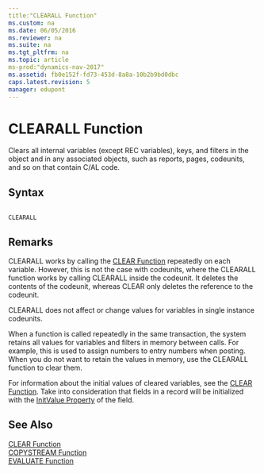 ```yaml
---
title:"CLEARALL Function"
ms.custom: na
ms.date: 06/05/2016
ms.reviewer: na
ms.suite: na
ms.tgt_pltfrm: na
ms.topic: article
ms-prod:"dynamics-nav-2017"
ms.assetid: fb0e152f-fd73-453d-8a8a-10b2b9bd0dbc
caps.latest.revision: 5
manager: edupont
---
```

# CLEARALL Function
Clears all internal variables \(except REC variables\), keys, and filters in the object and in any associated objects, such as reports, pages, codeunits, and so on that contain C\/AL code.  
  
## Syntax  
  
```  
  
CLEARALL  
```  
  
## Remarks  
 CLEARALL works by calling the [CLEAR Function](CLEAR-Function.md) repeatedly on each variable. However, this is not the case with codeunits, where the CLEARALL function works by calling CLEARALL inside the codeunit. It deletes the contents of the codeunit, whereas CLEAR only deletes the reference to the codeunit.  
  
 CLEARALL does not affect or change values for variables in single instance codeunits.  
  
 When a function is called repeatedly in the same transaction, the system retains all values for variables and filters in memory between calls. For example, this is used to assign numbers to entry numbers when posting. When you do not want to retain the values in memory, use the CLEARALL function to clear them.  
  
 For information about the initial values of cleared variables, see the [CLEAR Function](CLEAR-Function.md). Take into consideration that fields in a record will be initialized with the [InitValue Property](InitValue-Property.md) of the field.  
  
## See Also  
 [CLEAR Function](CLEAR-Function.md)   
 [COPYSTREAM Function](COPYSTREAM-Function.md)   
 [EVALUATE Function](EVALUATE-Function.md)